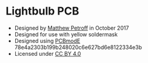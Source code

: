 # Lightbulb PCB

* Designed by [Matthew Petroff](https://mpetroff.net) in October 2017
* Designed for use with yellow soldermask
* Designed using [PCBmodE](https://github.com/boldport/pcbmode) 78e4a2303b199b248020c6e627bd6e8122334e3b
* Licensed under [CC BY 4.0](https://creativecommons.org/licenses/by/4.0/)
